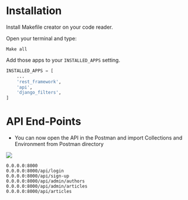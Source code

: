 # Installation

Install Makefile creator on your code reader.

Open your terminal and type:

    Make all

Add those apps to your `INSTALLED_APPS` setting.
```python
INSTALLED_APPS = [
    ...
    'rest_framework',
    'api',
    'django_filters',
]
```

# API End-Points

- You can now open the API in the Postman and import Collections and Environment from Postman directory

<img src='https://user-images.githubusercontent.com/105290851/169929406-6b3b47a2-7297-4404-abc9-151bb112af41.png'>


    0.0.0.0:8000
    0.0.0.0:8000/api/login
    0.0.0.0:8000/api/sign-up
    0.0.0.0:8000/api/admin/authors
    0.0.0.0:8000/api/admin/articles
    0.0.0.0:8000/api/articles
